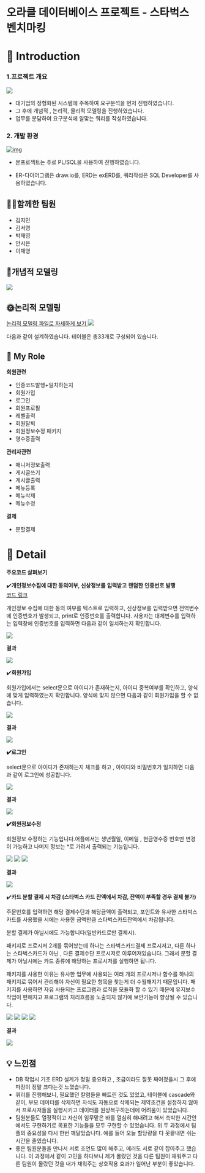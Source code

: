 # 오라클 데이터베이스 프로젝트 - 스타벅스 벤치마킹



# 📖 Introduction

### 1.프로젝트 개요 

<img src="./images/main.png">

- 대기업의 정형화된 시스템에 주목하여 요구분석을 먼저 진행하였습니다. 
- 그 후에 개념적 , 논리적, 물리적 모델링을 진행하였습니다. 
- 업무를 분담하여 요구분석에 알맞는 쿼리를 작성하였습니다. 



### 2. 개발 환경

[![img](https://camo.githubusercontent.com/72a16edaf98ba33d67a3f49173e94e84ef711b5de4dfe629a4b613919987d712/68747470733a2f2f696d672e736869656c64732e696f2f62616467652f6f7261636c652d4638303030303f7374796c653d666f722d7468652d6261646765266c6f676f3d6f7261636c65266c6f676f436f6c6f723d7768697465)](https://camo.githubusercontent.com/72a16edaf98ba33d67a3f49173e94e84ef711b5de4dfe629a4b613919987d712/68747470733a2f2f696d672e736869656c64732e696f2f62616467652f6f7261636c652d4638303030303f7374796c653d666f722d7468652d6261646765266c6f676f3d6f7261636c65266c6f676f436f6c6f723d7768697465)



- 본프로젝트는 주로 PL/SQL을 사용하여 진행하였습니다. 

- ER-다이어그램은 draw.io를, ERD는 exERD를, 쿼리작성은 SQL Developer를 사용하였습니다.

  

## 🙋‍♂️함께한 팀원

- 김지민
- 김서영
- 박재영
- 안시은
- 이채영



## 📃개념적 모델링 

<img src="./images/r1.png">





## 🌞논리적 모델링
<a href="https://github.com/Jim3-4/Starbucks_OracleProject/blob/main/2%EC%A1%B0_%EC%8A%A4%ED%83%80%EB%B2%85%EC%8A%A4_exerd.exerd">
 논리적 모델링 파일로 자세하게 보기 
</a>

<img src="./images/exerd.png">

 다음과 같이 설계하였습니다. 테이블은  총33개로 구성되어 있습니다.



## 🙋 My Role



**회원관련**

- 인증코드발행+일치하는지
- 회원가입
- 로그인
- 회원프로필
- 레벨출력
- 회원탈퇴
- 회원정보수정 패키지
- 영수증출력



**관리자관련**

- 매니저정보출력
- 게시글쓰기
- 게시글출력
- 메뉴등록
- 메뉴삭제
- 메뉴수정



**결제**

- 분할결제 



# 🔎 Detail

**주요코드 살펴보기**

 

✔️**개인정보수집에 대한 동의여부, 신상정보를** **입력받고** **랜덤한** **인증번호 발행** 
<br>
<a href="https://github.com/Jim3-4/Starbucks_OracleProject/blob/main/1%ED%9A%8C%EC%9B%90%EA%B4%80%EB%A0%A8/1%EC%9D%B8%EC%A6%9D%EC%BD%94%EB%93%9C%EB%B0%9C%ED%96%89_%EC%9D%BC%EC%B9%98%ED%95%98%EB%8A%94%EC%A7%80sql.sql">코드 링크</a> <br>

개인정보 수집에 대한 동의 여부를 텍스트로 입력하고,  신상정보를 입력받으면 
전역변수에 인증번호가 발생되고, print로 인증번호를 출력합니다. 
사용자는 대체변수를 입력하는 입력창에  인증번호를 입력하면 
다음과 같이 일치하는지 확인합니다. 

<img src="./images/c1.png">

**결과**

<img src="./images/c2.png">





✔️**회원가입**

회원가입에서는  select문으로 아이디가 존재하는지, 아이디 중복여부를 확인하고, 양식에 맞게 입력하였는지 확인합니다. 
양식에 맞지 않으면 다음과 같이 회원가입을 할 수 없습니다. 

<img src="./images/c3.png">

**결과**

<img src="./images/c4.png">





**✔️로그인**

select문으로 아이디가 존재하는지 체크를 하고 , 아이디와 비밀번호가 일치하면 다음과 같이  로그인에 성공합니다.

<img src="./images/c5.png">

**결과**

<img src="./images/c6.png">







**✔️회원정보수정**

회원정보 수정하는 기능입니다.어플에서는 생년월일,  이메일 , 현금영수증 번호만 변경이 가능하고 나머지 정보는 *로 가려서 출력되는 기능입니다. 

<img src="./images/회원정보수정1.png">

<img src="./images/회원정보수정2.png">

<img src="./images/회원정보수정3.png">

**결과**

<img src="./images/회원정보수정결과.png">





✔️**카드 분할 결제 시 차감 (스타벅스 카드 잔액에서 차감, 잔액이 부족할 경우 결제 불가)**



주문번호를 입력하면 해당 결제수단과 해당금액이 출력되고, 포인트와 유사한 스타벅스카드를 사용했을 시에는 사용한 금액만큼 스타벅스카드잔액에서 
차감됩니다.  

분할 결제가 아닐시에도 가능합니다(일반카드로만 결제시). 

패키지로 프로시저 2개를 묶어놨는데  하나는 스타벅스카드결제 프로시저고, 다른 하나는  스타벅스카드가 아닌 , 다른 결제수단 프로시저로 이루어져있습니다. 
그래서 분할 결제가 아닐시에는 카드 종류에 해당하는 프로시저를 실행하면 됩니다. 

패키지를 사용한 이유는 유사한 업무에 사용되는 여러 개의 프로시저나 함수를 하나의 패키지로 묶어서 관리해야 자신이 필요한 항목을 찾는게 더 수월해지기 때문입니다. 패키지를 사용하면 자유 사용되는 프로그램과 로직을 모듈화 할 수 있기 때문에 유지보수 작업이 편해지고 프로그램의 처리흐름을 노출되지 않기에 보안기능이 향상될 수 있습니다. 

<img src="./images/분할결제1.png">

<img src="./images/분할결제2.png">

<img src="./images/분할결제3.png">

<img src="./images/분할결제4.png">

**결과**

<img src="./images/분할결제결과.png">







## 💡 느낀점



- DB 작업시 기초 ERD 설계가 정말 중요하고 , 조금이라도 잘못 짜여졌을시 그 후에 파장이 정말 크다는것 느꼈습니다.
- 쿼리를 진행해보니, 필요했던 칼럼들을 빠트린 것도 있었고, 테이블에 cascade와 같이, 부모 데이터를 삭제하면 자식도 자동으로 삭제되는 제약조건을 설정하지 않아서 프로시저들을 실행시키고 데이터를 원상복구하는데에 어려움이 있었습니다.
- 팀원분들도 열정적이고 자신이 임무맡은 바를 열심히 해내려고 해서 촉박한 시간안에서도 구현하기로 목표한 기능들을 모두 구현할 수 있었습니다. 위 두 과정에서 팀플의 중요성을 다시 한번 깨달았습니다. 예를 들어 오늘 할당량을 다 못끝내면 쉬는시간을 줄였습니다.
- 좋은 팀원분들을 만나서 서로 조언도 많이 해주고, 에러도 서로 같이 잡아주고 했습니다. 이 과정에서 같이 고민을 하다보니 제가 몰랐던 것을 다른 팀원이 채워주고 다른 팀원이 몰랐던 것을 내가 채워주는 상호작용 효과가 일어난 부분이 좋았습니다.
